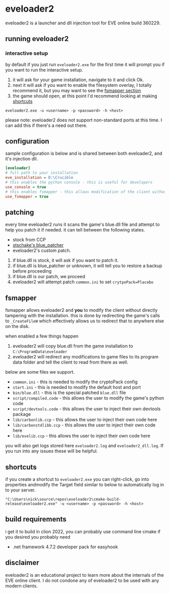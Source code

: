 # eveloader2
eveloader2 is a launcher and dll injection tool for EVE online build 360229.


## running eveloader2
### interactive setup
by default if you just run `eveloader2.exe` for the first time it will prompt you if you want to run the interactive setup.
1. it will ask for your game installation, navigate to it and click Ok.
2. next it will ask if you want to enable the filesystem overlay, I totally recommend it, but you may want to see the [fsmapper section](#fsmapper)
3. the game should open, at this point I'd recommend looking at making [shortcuts](#shortcuts)
```shell
eveloader2.exe -u <username> -p <password> -h <host>
```
please note: eveloader2 does not support non-standard ports at this time.  I can add this if there's a need out there. 
## configuration
sample configuration is below and is shared between both eveloader2, and it's injection dll.
```ini
[eveloader]
# full path to your installation
eve_installation = D:\Crucible
# this enables the python console - this is useful for developers
use_console = true
# this enables fsmapper - this allows modification of the client without tampering with your client
use_fsmapper = true
```
## patching
every time eveloader2 runs it scans the game's blue.dll file and attempt to help you patch it if needed.  it can tell between the following states.

- stock from CCP
- [stschake's blue_patcher](https://github.com/stschake/blue_patcher)
- eveloader2's custom patch.

1. if blue.dll is stock, it will ask if you want to patch it.
2. if blue.dll is blue_patcher or unknown, it will tell you to restore a backup before proceeding
3. if blue.dll is our patch, we proceed
4. eveloader2 will attempt patch `common.ini` to set `crytpoPack=Placebo` 

## fsmapper
fsmapper allows eveloader2 and **you** to modify the client without directly tampering with the installation.  this is done by redirecting the game's calls to `_CreateFileW` which effectively allows us to redirect that to anywhere else on the disk.

when enabled a few things happen

1. eveloader2 will copy blue.dll from the game installation to `C:\ProgramData\eveloader`
2. eveloader2 will redirect any modifications to game files to its program data folder and tell the client to read from there as well.

below are some files we support.
- `common.ini` - this is needed to modify the cryptoPack config
- `start.ini` - this is needed to modify the default host and port
- `bin/blue.dll` - this is the special patched `blue.dll` file
- `script/compiled.code` - this allows the user to modify the game's python code
- `script/devtools.code` - this allows the user to inject their own devtools package
- `lib/carbonlib.ccp` - this allows the user to inject their own code here
- `lib/carbonstdlibb.ccp` - this allows the user to inject their own code here
- `lib/evelib.ccp` - this allows the user to inject their own code here

you will also get logs stored here `eveloader2.log` and `eveloader2_dll.log`.  If you run into any issues these will be helpful.
## shortcuts
if you create a shortcut to `eveloader2.exe` you can right-click, go into properties andmodify the Target field similar to below to automatically log in to your server.
```shell
"C:\Users\nick\source\repos\eveloader2\cmake-build-release\eveloader2.exe" -u <username> -p <password> -h <host>
```
## build requirements
i get it to build in clion 2022, you can probably use command line cmake if you desired
you probably need
- .net framework 4.7.2 developer pack for easyhook

## disclaimer
eveloader2 is an educational project to learn more about the internals of the EVE online client.  I do not condone any of eveloader2 to be used with any modern clients.
